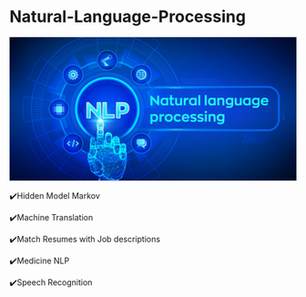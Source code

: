 # Natural-Language-Processing

![image1](NLP.jpg)

:heavy_check_mark:Hidden Model Markov

:heavy_check_mark:Machine Translation

:heavy_check_mark:Match Resumes with Job descriptions

:heavy_check_mark:Medicine NLP

:heavy_check_mark:Speech Recognition
